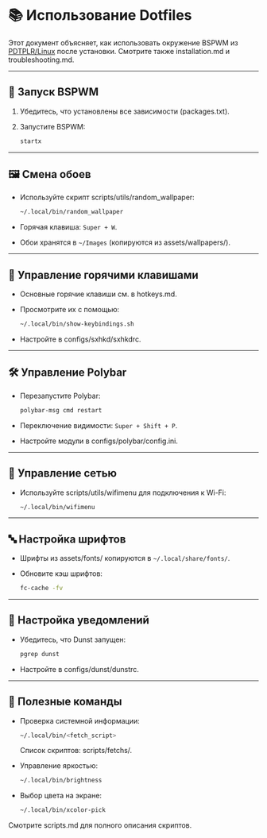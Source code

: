 # 📚 Использование Dotfiles

Этот документ объясняет, как использовать окружение BSPWM из [PDTPLR/Linux](https://github.com/PDTPLR/Linux) после установки. Смотрите также installation.md и troubleshooting.md.

---

## 🚀 Запуск BSPWM

1. Убедитесь, что установлены все зависимости (packages.txt).
2. Запустите BSPWM:
    
    ```bash
    startx
    ```
    

---

## 🖼 Смена обоев

- Используйте скрипт scripts/utils/random_wallpaper:
    
    ```bash
    ~/.local/bin/random_wallpaper
    ```
    
- Горячая клавиша: `Super + W`.
- Обои хранятся в `~/Images` (копируются из assets/wallpapers/).

---

## 🎹 Управление горячими клавишами

- Основные горячие клавиши см. в hotkeys.md.
- Просмотрите их с помощью:
    
    ```bash
    ~/.local/bin/show-keybindings.sh
    ```
    
- Настройте в configs/sxhkd/sxhkdrc.

---

## 🛠 Управление Polybar

- Перезапустите Polybar:
    
    ```bash
    polybar-msg cmd restart
    ```
    
- Переключение видимости: `Super + Shift + P`.
- Настройте модули в configs/polybar/config.ini.

---

## 📡 Управление сетью

- Используйте scripts/utils/wifimenu для подключения к Wi-Fi:
    
    ```bash
    ~/.local/bin/wifimenu
    ```
    

---

## 🔤 Настройка шрифтов

- Шрифты из assets/fonts/ копируются в `~/.local/share/fonts/`.
- Обновите кэш шрифтов:
    
    ```bash
    fc-cache -fv
    ```
    

---

## 🔔 Настройка уведомлений

- Убедитесь, что Dunst запущен:
    
    ```bash
    pgrep dunst
    ```
    
- Настройте в configs/dunst/dunstrc.

---

## 📜 Полезные команды

- Проверка системной информации:
    
    ```bash
    ~/.local/bin/<fetch_script>
    ```
    
    Список скриптов: scripts/fetchs/.
- Управление яркостью:
    
    ```bash
    ~/.local/bin/brightness
    ```
    
- Выбор цвета на экране:
    
    ```bash
    ~/.local/bin/xcolor-pick
    ```
    

Смотрите scripts.md для полного описания скриптов.
